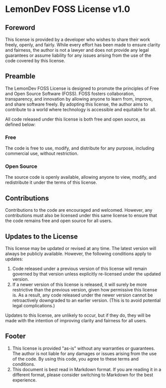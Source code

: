 # LemonDev FOSS License v1.0

## Foreword
This license is provided by a developer who wishes to share their work freely, openly, and fairly.
While every effort has been made to ensure clarity and fairness, the author is not a lawyer and does not provide any legal guarantees or assume liability for any issues arising from the use of the code covered by this license.

## Preamble
The LemonDev FOSS License is designed to promote the principles of Free and Open Source Software (FOSS).
FOSS fosters collaboration, transparency, and innovation by allowing anyone to learn from, improve, and share software freely.
By adopting this license, the author aims to contribute to a world where technology is accessible and equitable for all.

All code released under this license is both free and open source, as defined below:

### Free
The code is free to use, modify, and distribute for any purpose, including commercial use, without restriction.

### Open Source
The source code is openly available, allowing anyone to view, modify, and redistribute it under the terms of this license.

## Contributions
Contributions to the code are encouraged and welcomed. However, any contributions must also be licensed under this same license to ensure that the code remains free and open source for all users.

## Updates to the License
This license may be updated or revised at any time. The latest version will always be publicly available. However, the following conditions apply to updates:

1. Code released under a previous version of this license will remain governed by that version unless explicitly re-licensed under the updated version.
2. If a newer version of this license is released, it will surely be more restrictive than the previous version, given how permissive this license is.
   As a result, any code released under the newer version cannot be retroactively downgraded to an earlier version. (This is to avoid potential legal complications.)

Updates to this license, are unlikely to occur, but if they do, they will be made with the intention of improving clarity and fairness for all users.

## Footer
1. This license is provided "as-is" without any warranties or guarantees. The author is not liable for any damages or issues arising from the use of the code. By using this code, you agree to these terms and conditions.
2. This document is best read in Markdown format. If you are reading it in a different format, please consider switching to Markdown for the best experience.